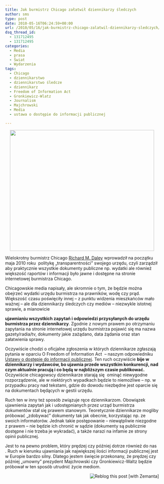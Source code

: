 ```yaml
---
title: Jak burmistrz Chicago załatwił dziennikarzy śledczych
author: sms
type: post
date: 2010-05-16T06:24:59+00:00
url: /2010/05/16/jak-burmistrz-chicago-zalatwil-dziennikarzy-sledczych/
dsq_thread_id:
  - 131712495
  - 131712495
categories:
  - Media
  - prasa
  - Świat
  - Wydarzenia
tags:
  - Chicago
  - dziennikarstwo
  - dziennikarstwo śledcze
  - dziennikarz
  - Freedom of Information Act
  - Gronkiewicz-Wlatz
  - Journalism
  - Majchrowski
  - Media
  - ustawa o dostępie do informacji publicznej

---
```

<a id="aptureLink_Bz2W3qmJEb" style="margin: 0pt auto; text-align: center; display: block; padding: 0px 6px;" href="http://cache.boston.com/resize/bonzai-fba/Globe_Photo/2007/10/04/1191543628_5956/539w.jpg"><img style="border: 0px none;" title="The Tribune tower seen from the Chicago River dates to 1925" src="http://cache.boston.com/resize/bonzai-fba/Globe_Photo/2007/10/04/1191543628_5956/539w.jpg" alt="" width="472.3121951219512px" height="395.2px" /></a>

Wielokrotny burmistrz Chicago [Richard M. Daley][1] wprowadził na początku maja 2010 roku  politykę &#8222;transparentności&#8221; swojego urzędu, czyli zarządził aby praktycznie wszystkie dokumenty publiczne np. wydatki ale również większość raportów i informacji było jawne i dostępne na stronie internetowej burmistrza Chicago.

<!--more-->Chicagowskie media napisały, ale skromnie o tym, że będzie można obejrzeć wydatki urzędu burmistrza na prawników, wodę czy prąd. Większość czasu poświęciły innej &#8211; z punktu widzenia mieszkańców mało ważnej &#8211; ale dla dziennikarzy śledczych czy mediów &#8211; niezwykle istotnej sprawie, a mianowicie

 **ujawnianiu wszystkich zapytań i odpowiedzi przysyłanych do urzędu burmistrza przez dziennikarzy**. Zgodnie z nowym prawem po otrzymaniu zapytania na stronie internetowej urzędu burmistrza pojawić się ma nazwa gazety/radia/tv, dokumenty jakie zażądano, data żądania oraz stan załatwienia sprawy.

Oczywiście chodzi o oficjalne zgłoszenia w których dziennikarze zgłaszają pytania w oparciu O Freedom of Information Act  &#8211; naszym odpowiedniku [Ustawy o dostępie do informacji publicznej][2]. Ten ruch oczywiście **bije w dziennikarzy i wydawców, bo ujawnia przede wszystkim konkurencji, nad czym aktualnie pracują i co będą w najbliższym czasie publikować.** Oczywiście chicagowscy dziennikarze starają się  ominąć niewygodne rozporządzenie, ale w niektórych wypadkach będzie to niemożliwe &#8211; np. w przypadku pracy nad tekstami, gdzie do dowodu niezbędne jest oparcie się na dokumentach będących w gestii urzędu.

Ruch ten w inny też sposób związuje ręce dziennikarzom. Obowiązek ujawnienia zapytań jak i udostępnianych przez urząd burmistrza dokumentów stał się prawem stanowym. Teoretycznie dziennikarze mogliby próbować &#8222;zdobywać&#8221; dokumenty tak jak obecnie, korzystając np. ze swoich informatorów. Jednak takie postępowanie &#8211; niewątpliwie niezgodne z prawem &#8211; nie będzie ich chronić w sądzie (dokumenty są publicznie dostępne i nie trzeba je wykradać), a także narazi na infamie ze strony opinii publicznej.

Jest to na pewno problem, który prędzej czy później dotrze również do nas . Ruch w kierunku ujawniania jak największej ilości informacji publicznej jest w Europie bardzo silny. Dlatego jestem święcie przekonany, że prędzej czy później &#8222;umowny&#8221; prezydent Majchrowski czy Gronkiewicz-Waltz będzie próbował w ten sposób utrudnić życie mediom.

<div class="zemanta-pixie" style="margin-top: 10px; height: 15px;">
  <a class="zemanta-pixie-a" title="Reblog this post [with Zemanta]" href="http://reblog.zemanta.com/zemified/58597689-195e-467e-a18b-f3ec611cbabc/"><img class="zemanta-pixie-img" style="border: medium none; float: right;" src="http://img.zemanta.com/reblog_e.png?x-id=58597689-195e-467e-a18b-f3ec611cbabc" alt="Reblog this post [with Zemanta]" /></a><span class="zem-script more-related pretty-attribution"></span>
</div>

 [1]: http://en.wikipedia.org/wiki/Richard_M._Daley
 [2]: http://isap.sejm.gov.pl/DetailsServlet?id=WDU20011121198